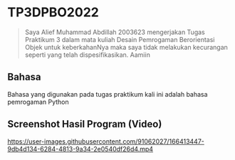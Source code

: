 # TP3DPBO2022

>Saya Alief Muhammad Abdillah 2003623 mengerjakan Tugas Praktikum 3 dalam mata kuliah Desain Pemrogaman Berorientasi Objek untuk keberkahanNya maka saya tidak melakukan kecurangan seperti yang telah dispesifikasikan. Aamiin

## Bahasa
Bahasa yang digunakan pada tugas praktikum kali ini adalah bahasa pemrogaman Python

## Screenshot Hasil Program (Video)

https://user-images.githubusercontent.com/91062027/166413447-9db4d134-6284-4813-9a34-2e0540df26d4.mp4

